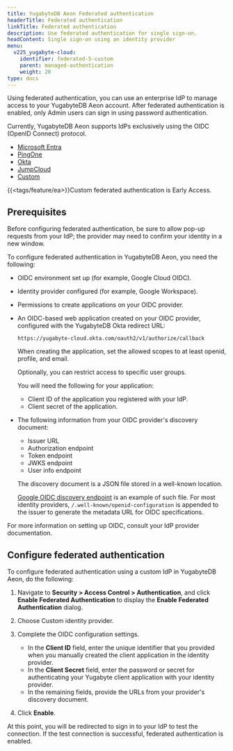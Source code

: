 ```yaml
---
title: YugabyteDB Aeon Federated authentication
headerTitle: Federated authentication
linkTitle: Federated authentication
description: Use federated authentication for single sign-on.
headContent: Single sign-on using an identity provider
menu:
  v225_yugabyte-cloud:
    identifier: federated-5-custom
    parent: managed-authentication
    weight: 20
type: docs
---
```


Using federated authentication, you can use an enterprise IdP to manage access to your YugabyteDB Aeon account. After federated authentication is enabled, only Admin users can sign in using password authentication.

Currently, YugabyteDB Aeon supports IdPs exclusively using the OIDC (OpenID Connect) protocol.

<ul class="nav nav-tabs-alt nav-tabs-yb">
  <li>
    <a href="../federated-entra/" class="nav-link">
      Microsoft Entra
    </a>
  </li>

  <li>
    <a href="../federated-ping/" class="nav-link">
      PingOne
    </a>
  </li>

  <li>
    <a href="../federated-okta/" class="nav-link">
      Okta
    </a>
  </li>

  <li>
    <a href="../federated-jump/" class="nav-link">
      JumpCloud
    </a>
  </li>

  <li>
    <a href="../federated-custom/" class="nav-link active">
      Custom
    </a>
  </li>

</ul>

{{<tags/feature/ea>}}Custom federated authentication is Early Access.

## Prerequisites

Before configuring federated authentication, be sure to allow pop-up requests from your IdP; the provider may need to confirm your identity in a new window.

To configure federated authentication in YugabyteDB Aeon, you need the following:

- OIDC environment set up (for example, Google Cloud OIDC).
- Identity provider configured (for example, Google Workspace).
- Permissions to create applications on your OIDC provider.
- An OIDC-based web application created on your OIDC provider, configured with the YugabyteDB Okta redirect URL:

  `https://yugabyte-cloud.okta.com/oauth2/v1/authorize/callback`

  When creating the application, set the allowed scopes to at least openid, profile, and email.

  Optionally, you can restrict access to specific user groups.

  You will need the following for your application:
  - Client ID of the application you registered with your IdP.
  - Client secret of the application.
- The following information from your OIDC provider's discovery document:
  - Issuer URL
  - Authorization endpoint
  - Token endpoint
  - JWKS endpoint
  - User info endpoint

  The discovery document is a JSON file stored in a well-known location.

  [Google OIDC discovery endpoint](https://developers.google.com/identity/protocols/oauth2/openid-connect#an-id-tokens-payload) is an example of such file. For most identity providers, `/.well-known/openid-configuration` is appended to the issuer to generate the metadata URL for OIDC specifications.

For more information on setting up OIDC, consult your IdP provider documentation.

## Configure federated authentication

To configure federated authentication using a custom IdP in YugabyteDB Aeon, do the following:

1. Navigate to **Security > Access Control > Authentication**, and click **Enable Federated Authentication** to display the **Enable Federated Authentication** dialog.
1. Choose Custom identity provider.

1. Complete the OIDC configuration settings.

    - In the **Client ID** field, enter the unique identifier that you provided when you manually created the client application in the identity provider.
    - In the **Client Secret** field, enter the password or secret for authenticating your Yugabyte client application with your identity provider.
    - In the remaining fields, provide the URLs from your provider's discovery document.

1. Click **Enable**.

At this point, you will be redirected to sign in to your IdP to test the connection. If the test connection is successful, federated authentication is enabled.
